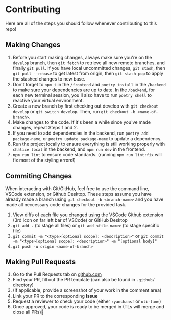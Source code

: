 # Contributing

Here are all of the steps you should follow whenever contributing to this repo!

## Making Changes

1. Before you start making changes, always make sure you're on the `develop` branch, then `git fetch` to retrieve all new remote branches, and finally `git pull`. If you have local uncommitted changes, `git stash`, then `git pull --rebase` to get latest from origin, then `git stash pop` to apply the stashed changes to new base.
2. Don't forget to `npm i` in the `/frontend` and `poetry install` in the `/backend` to make sure your dependencies are up to date. In the `/backend`, for each new terminal session, you'll also have to run `poetry shell` to reactive your virtual environment.
3. Create a new branch by first checking out develop with `git checkout develop` or `git switch develop`. Then, run `git checkout -b <name-of-branch>`.
4. Make changes to the code. If it's been a while since you've made changes, repeat Steps 1 and 2.
5. If you need to add dependencies in the backend, run `poetry add package-name`, or `poetry update package-name` to update a dependency.
6. Run the project locally to ensure everything is still working properly with `chalice local` in the backend, and `npm run dev` in the frontend.
7. `npm run lint` to ensure code standards. (running `npm run lint:fix` will fix most of the styling errors!)

## Commiting Changes

When interacting with Git/GitHub, feel free to use the command line, VSCode extension, or Github Desktop. These steps assume you have already made a branch using `git checkout -b <branch-name>` and you have made all neccessary code changes for the provided task.

1. View diffs of each file you changed using the VSCode Github extension (3rd icon on far left bar of VSCode) or GitHub Desktop
2. `git add .` (to stage all files) or `git add <file-name>` (to stage specific file)
3. `git commit -m "<type>[optional scope]: <description>"` or
   `git commit -m "<type>[optional scope]: <description>" -m "[optional body]"`
4. `git push -u origin <name-of-branch>`

## Making Pull Requests

1. Go to the Pull Requests tab on [github.com](https://github.com/)
2. Find your PR, fill out the PR template (can also be found in `.github/` directory)
3. (If applicable, provide a screenshot of your work in the comment area)
4. Link your PR to the corresponding **Issue**
5. Request a reviewer to check your code (either `ryanchansf` or `oli-lane`)
6. Once approved, your code is ready to be merged in (TLs will merge and close all PRs)🎉   
